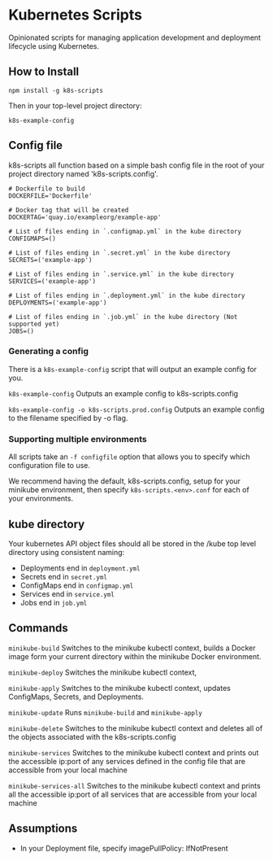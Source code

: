 # Kubernetes Scripts

Opinionated scripts for managing application development and deployment lifecycle using Kubernetes.

## How to Install

```
npm install -g k8s-scripts
```

Then in your top-level project directory:
```
k8s-example-config
```

## Config file

k8s-scripts all function based on a simple bash config file in the root of your project directory named 'k8s-scripts.config'.

```
# Dockerfile to build
DOCKERFILE='Dockerfile'

# Docker tag that will be created
DOCKERTAG='quay.io/exampleorg/example-app'

# List of files ending in `.configmap.yml` in the kube directory
CONFIGMAPS=()

# List of files ending in `.secret.yml` in the kube directory
SECRETS=('example-app')

# List of files ending in `.service.yml` in the kube directory
SERVICES=('example-app')

# List of files ending in `.deployment.yml` in the kube directory
DEPLOYMENTS=('example-app')

# List of files ending in `.job.yml` in the kube directory (Not supported yet)
JOBS=()
```

### Generating a config

There is a `k8s-example-config` script that will output an example config for you.

`k8s-example-config`
Outputs an example config to k8s-scripts.config

`k8s-example-config -o k8s-scripts.prod.config`
Outputs an example config to the filename specified by -o flag.

### Supporting multiple environments

All scripts take an `-f configfile` option that allows you to specify which configuration file to use.

We recommend having the default, k8s-scripts.config, setup for your minikube environment, then
specify `k8s-scripts.<env>.conf` for each of your environments.

## kube directory

Your kubernetes API object files should all be stored in the /kube top level directory using consistent naming:

* Deployments end in `deployment.yml`
* Secrets end in `secret.yml`
* ConfigMaps end in `configmap.yml`
* Services end in `service.yml`
* Jobs end in `job.yml`

## Commands

`minikube-build`
Switches to the minikube kubectl context, builds a Docker image form your current directory within the minikube Docker environment.

`minikube-deploy`
Switches the minikube kubectl context,

`minikube-apply`
Switches to the minikube kubectl context, updates
ConfigMaps, Secrets, and Deployments.

`minikube-update`
Runs `minikube-build` and `minikube-apply`

`minikube-delete`
Switches to the minikube kubectl context and deletes
all of the objects associated with the k8s-scripts.config

`minikube-services`
Switches to the minikube kubectl context and prints out the accessible ip:port
of any services defined in the config file that are accessible from your local machine

`minikube-services-all`
Switches to the minikube kubectl context and prints all the accessible ip:port
of all services that are accessible from your local machine

## Assumptions

* In your Deployment file, specify imagePullPolicy: IfNotPresent

